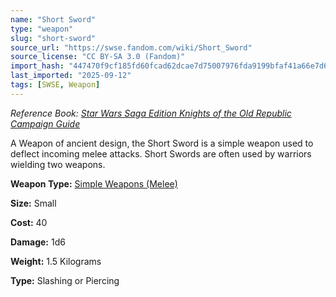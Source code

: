 ```yaml
---
name: "Short Sword"
type: "weapon"
slug: "short-sword"
source_url: "https://swse.fandom.com/wiki/Short_Sword"
source_license: "CC BY-SA 3.0 (Fandom)"
import_hash: "447470f9cf185fd60fcad62dcae7d75007976fda9199bfaf41a66e7d6250c344"
last_imported: "2025-09-12"
tags: [SWSE, Weapon]
---
```

*Reference Book: [Star Wars Saga Edition Knights of the Old Republic Campaign Guide](https://swse.fandom.com/wiki/Star_Wars_Saga_Edition_Knights_of_the_Old_Republic_Campaign_Guide)*

A Weapon of ancient design, the Short Sword is a simple weapon used to deflect incoming melee attacks. Short Swords are often used by warriors wielding two weapons.

**Weapon Type:** [Simple Weapons (Melee)](https://swse.fandom.com/wiki/Simple_Weapons_(Melee))

**Size:** Small

**Cost:** 40

**Damage:** 1d6

**Weight:** 1.5 Kilograms

**Type:** Slashing or Piercing